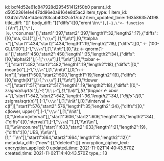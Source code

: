 id: bcf4d52e61c847928d295451412f50b0
parent_id: d5052361e1e447dd96e0a9164e8d5ac2
item_type: 1
item_id: 0342d7174e1d4eb283cab4032c517cb2
item_updated_time: 1635863574198
title_diff: "[]"
body_diff: "[{\"diffs\":[[0,\"erent \\\n`\"],[-1,\"<- function ()`\\\n\"],[1,\"`\"],[0,\"`con.mea\"]],\"start1\":397,\"start2\":397,\"length1\":32,\"length2\":17},{\"diffs\":[[0,\"ma, CL){\"],[-1,\"`\\\n`\"],[1,\"\\\n\\t\"],[0,\"\\talpha <\"]],\"start1\":434,\"start2\":434,\"length1\":19,\"length2\":18},{\"diffs\":[[0,\" <- (100-CL)/100\"],[-1,\"`\\\n`\"],[1,\"\\\n\\t\"],[0,\"\\tz <- qnorm(1-al\"]],\"start1\":450,\"start2\":450,\"length1\":35,\"length2\":34},{\"diffs\":[[0,\"alpha/2)\"],[-1,\"`\\\n`\"],[1,\"\\\n\\t\"],[0,\"\\txbar <-\"]],\"start1\":482,\"start2\":482,\"length1\":19,\"length2\":18},{\"diffs\":[[0,\" mean(x)\"],[-1,\"`\\\n`\"],[1,\"\\\n\\t\\t\"],[0,\"n <- len\"]],\"start1\":500,\"start2\":500,\"length1\":19,\"length2\":19},{\"diffs\":[[0,\"ength(X)\"],[-1,\"`\\\n`\"],[1,\"\\\n\\t\"],[0,\"\\tlower <\"]],\"start1\":517,\"start2\":517,\"length1\":19,\"length2\":18},{\"diffs\":[[0,\"- z*sigma/sqrt(n\"],[-1,\")`\\\n`\"],[1,\"\\\n\\t\"],[0,\"\\tupper <- xbar +\"]],\"start1\":542,\"start2\":542,\"length1\":36,\"length2\":34},{\"diffs\":[[0,\" z*sigma/sqrt(n)\"],[-1,\"`\\\n`\"],[1,\"\\\n\\t\"],[0,\"\\tinterval <- c(l\"]],\"start1\":576,\"start2\":576,\"length1\":35,\"length2\":34},{\"diffs\":[[0,\" c(lower, upper)\"],[-1,\"`\\\n`\"],[1,\"\\\n\\t\"],[0,\"\\treturn(interval\"]],\"start1\":606,\"start2\":606,\"length1\":35,\"length2\":34},{\"diffs\":[[0,\"nterval)\"],[-1,\"`\\\n`}`\"],[1,\"\\\n}\\\n\"],[0,\"\\\n\\\ncon.me\"]],\"start1\":633,\"start2\":633,\"length1\":21,\"length2\":19},{\"diffs\":[[0,\"UES, )\\\n\\\n\"],[1,\"```\\\n\"]],\"start1\":664,\"start2\":664,\"length1\":8,\"length2\":12}]"
metadata_diff: {"new":{},"deleted":[]}
encryption_cipher_text: 
encryption_applied: 0
updated_time: 2021-11-02T14:40:43.570Z
created_time: 2021-11-02T14:40:43.570Z
type_: 13